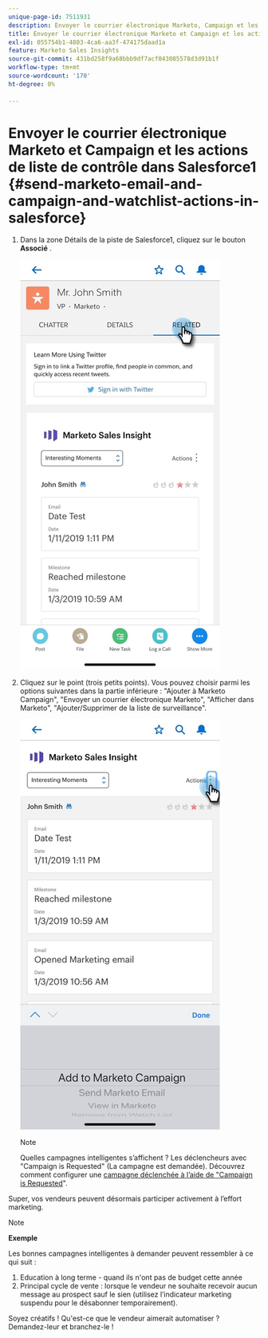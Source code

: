 ```yaml
---
unique-page-id: 7511931
description: Envoyer le courrier électronique Marketo, Campaign et les actions de liste de contrôle dans Salesforce1 - Documents Marketo - Documentation du produit
title: Envoyer le courrier électronique Marketo et Campaign et les actions de liste de contrôle dans Salesforce1
exl-id: 055754b1-4803-4ca6-aa3f-474175daad1a
feature: Marketo Sales Insights
source-git-commit: 431bd258f9a68bbb9df7acf043085578d3d91b1f
workflow-type: tm+mt
source-wordcount: '170'
ht-degree: 0%

---
```


# Envoyer le courrier électronique Marketo et Campaign et les actions de liste de contrôle dans Salesforce1 {#send-marketo-email-and-campaign-and-watchlist-actions-in-salesforce}

1. Dans la zone Détails de la piste de Salesforce1, cliquez sur le bouton **Associé** .

   ![](assets/one-1.png)

1. Cliquez sur le point (trois petits points). Vous pouvez choisir parmi les options suivantes dans la partie inférieure : &quot;Ajouter à Marketo Campaign&quot;, &quot;Envoyer un courrier électronique Marketo&quot;, &quot;Afficher dans Marketo&quot;, &quot;Ajouter/Supprimer de la liste de surveillance&quot;.

   ![](assets/two-1.png)

   >[!NOTE]
   >
   >Quelles campagnes intelligentes s’affichent ? Les déclencheurs avec &quot;Campaign is Requested&quot; (La campagne est demandée). Découvrez comment configurer une [campagne déclenchée à l’aide de &quot;Campaign is Requested](/help/marketo/product-docs/core-marketo-concepts/smart-campaigns/flow-actions/request-campaign.md)&quot;.

Super, vos vendeurs peuvent désormais participer activement à l’effort marketing.

>[!NOTE]
>
>**Exemple**
>
>Les bonnes campagnes intelligentes à demander peuvent ressembler à ce qui suit :
>
>1. Education à long terme - quand ils n&#39;ont pas de budget cette année
>1. Principal cycle de vente : lorsque le vendeur ne souhaite recevoir aucun message au prospect sauf le sien (utilisez l’indicateur marketing suspendu pour le désabonner temporairement).
>
>Soyez créatifs ! Qu&#39;est-ce que le vendeur aimerait automatiser ? Demandez-leur et branchez-le !
